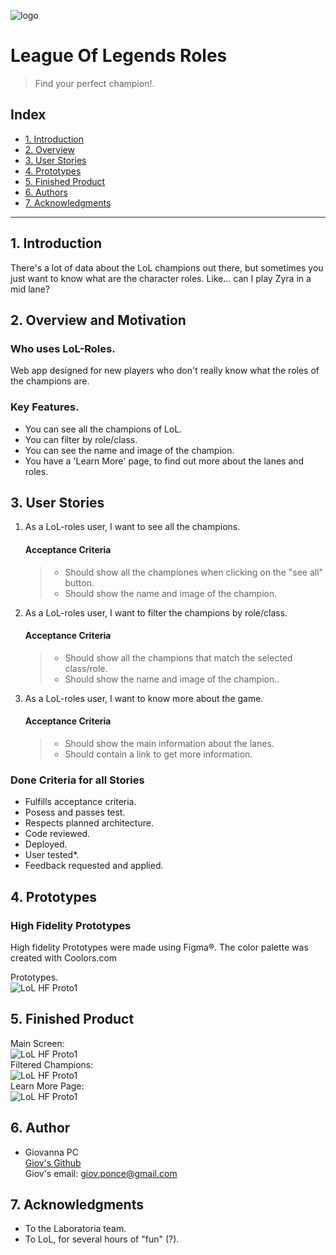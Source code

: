 ![logo](https://lol-stats.net/uploads/4oFJWfOt73gESxXmHb0aAyij5wSDnQU5shtOjf8p.jpeg)
# League Of Legends Roles
>Find your perfect champion!.

## Index

* [1. Introduction](#1-introduction)
* [2. Overview](#2-overview)
* [3. User Stories](#3-user-stories)
* [4. Prototypes](#4-prototypes)
* [5. Finished Product](#5-finished-product)
* [6. Authors](#6-authors)
* [7. Acknowledgments](#7-acknowledgements)

***

## 1. Introduction
There's a lot of data about the LoL champions out there, but sometimes you just want to know what are the character roles. Like... can I play Zyra in a mid lane? 

## 2. Overview and Motivation
### Who uses LoL-Roles.

Web app designed for new players who don't really know what the roles of the champions are.

### Key Features.
* You can see all the champions of LoL.
* You can filter by role/class.
* You can see the name and image of the champion.
* You have a 'Learn More' page, to find out more about the lanes and roles.

## 3. User Stories

1. As a LoL-roles user, I want to see all the champions.
    #### Acceptance Criteria
    > * Should show all the championes when clicking on the "see all" button.
    > * Should show the name and image of the champion.

2. As a LoL-roles user, I want to filter the champions by role/class.
    #### Acceptance Criteria
    > * Should show all the champions that match the selected class/role.
    > * Should show the name and image of the champion..


3. As a LoL-roles user, I want to know more about the game.
    #### Acceptance Criteria
    > * Should show the main information about the lanes.
    > * Should contain a link to get more information.
    

### Done Criteria for all Stories
* Fulfills acceptance criteria.
* Posess and passes test.
* Respects planned architecture.
* Code reviewed.
* Deployed.
* User tested*.
* Feedback requested and applied.

## 4. Prototypes

### High Fidelity Prototypes
High fidelity Prototypes were made using Figma®. The color palette was created with Coolors.com<br>

Prototypes.<br>
![LoL HF Proto1](https://i.ibb.co/PjbG6gw/lol.png)<br>


## 5. Finished Product
Main Screen:<br>
![LoL HF Proto1](https://i.ibb.co/Fm1FZWr/Captura.png)<br>
Filtered Champions:<br>
![LoL HF Proto1](https://i.ibb.co/nBh8ncp/Captura2.png)<br>
Learn More Page:<br>
![LoL HF Proto1](https://i.ibb.co/hyRtVFf/Captura3.png)<br>


## 6. Author

- Giovanna PC <br>
[Giov's Github](https://github.com/giovsteph)<br>
Giov's email: giov.ponce@gmail.com

## 7. Acknowledgments

* To the Laboratoria team.
* To LoL, for several hours of "fun" (?).
